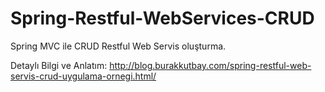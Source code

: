 # Spring-Restful-WebServices-CRUD
Spring MVC ile CRUD Restful Web Servis oluşturma. 

Detaylı Bilgi ve Anlatım: http://blog.burakkutbay.com/spring-restful-web-servis-crud-uygulama-ornegi.html/
